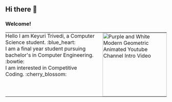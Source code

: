 ## Hi there 👋

<!--
**Keyuri292/Keyuri292** is a ✨ _special_ ✨ repository because its `README.md` (this file) appears on your GitHub profile.

Here are some ideas to get you started:

- 🔭 I’m currently working on ...
- 🌱 I’m currently learning ...
- 👯 I’m looking to collaborate on ...
- 🤔 I’m looking for help with ...
- 💬 Ask me about ...
- 📫 How to reach me: ...
- 😄 Pronouns: ...
- ⚡ Fun fact: ...
-->

### Welcome!
<table style="width: 100%; border-collapse: collapse; border: none;">
  <tr style="border: none;">
    <td style="border: none; vertical-align: top; padding: 0 20px 0 0;">
      <p style="margin: 0;">Hello I am Keyuri Trivedi, a Computer Science student. :blue_heart:</p>
      <p style="margin: 0;">I am a final year student pursuing bachelor's in Computer Engineering. :bowtie:</p>
      <p style="margin: 0;">I am interested in Competitive Coding. :cherry_blossom:</p>
    </td>
    <td style="border: none; vertical-align: top; padding: 0;">
      <img src="https://github.com/Keyuri292/Myself/assets/115882560/afca7d51-773a-418f-8f9e-2f2613269bc7" alt="Purple and White Modern Geometric Animated Youtube Channel Intro Video" width="200"/>
    </td>
  </tr>
</table>




